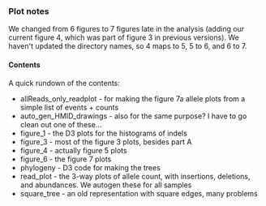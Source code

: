 ### Plot notes ###

We changed from 6 figures to 7 figures late in the analysis 
(adding our current figure 4, which was part of figure 3 in previous versions). We haven't
updated the directory names, so 4 maps to 5, 5 to 6, and 6 to 7.

#### Contents ####

A quick rundown of the contents:

* allReads_only_readplot - for making the figure 7a allele plots from a simple list of events + counts
* auto_gen_HMID_drawings	- also for the same purpose?  I have to go clean out one of these...
* figure_1	- the D3 plots for the histograms of indels
* figure_3	- most of the figure 3 plots, besides part A
* figure_4	- actually figure 5 plots
* figure_6	- the figure 7 plots
* phylogeny	- D3 code for making the trees
* read_plot	- the 3-way plots of allele count, with insertions, deletions, and abundances.  We autogen these for all samples
* square_tree	- an old representation with square edges, many problems
